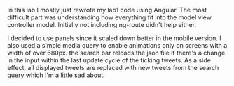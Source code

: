 In this lab I mostly just rewrote my lab1 code using Angular. The most difficult part was understanding how everything fit into the model view controller model. Initially not including ng-route didn't help either. 

I decided to use panels since it scaled down better in the mobile version. I also used a simple media query to enable animations only on screens with a width of over 680px. the search bar reloads the json file if there's a change in the input within the last update cycle of the ticking tweets. As a side effect, all displayed tweets are replaced with new tweets from the search query which I'm a little sad about. 